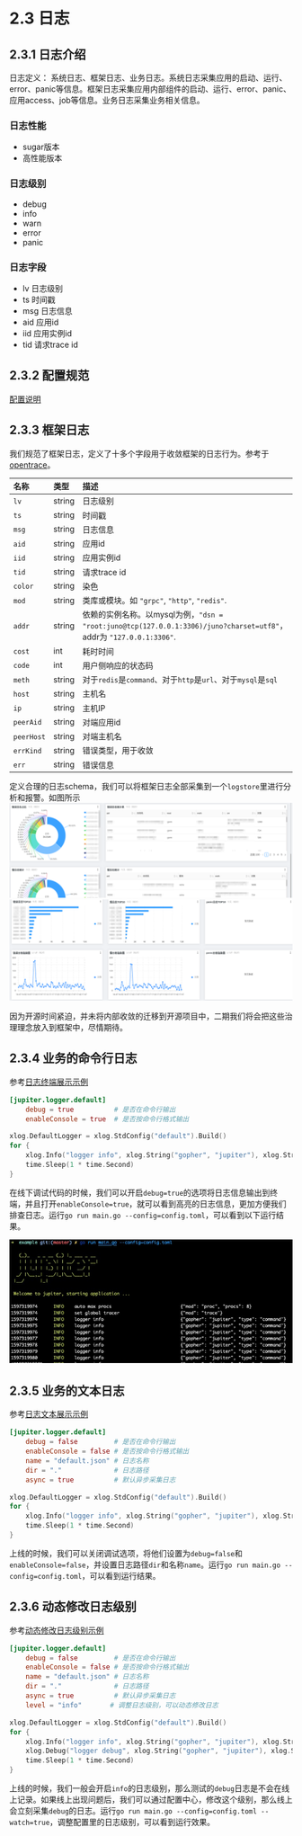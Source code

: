 # 2.3 日志

## 2.3.1 日志介绍

日志定义： 系统日志、框架日志、业务日志。系统日志采集应用的启动、运行、error、panic等信息。框架日志采集应用内部组件的启动、运行、error、panic、应用access、job等信息。业务日志采集业务相关信息。

### 日志性能

* sugar版本
* 高性能版本

### 日志级别

* debug
* info
* warn
* error
* panic

### 日志字段

* lv 日志级别
* ts 时间戳
* msg 日志信息
* aid 应用id
* iid 应用实例id
* tid 请求trace id

## 2.3.2 配置规范

[配置说明](../jupiter/6.1logger.md)

## 2.3.3 框架日志

我们规范了框架日志，定义了十多个字段用于收敛框架的日志行为。参考于[opentrace](https://github.com/opentracing-contrib/opentracing-specification-zh/blob/master/semantic_conventions.md)。

| 名称       | 类型   | 描述                                                                                                                |
| :--------- | :----- | :------------------------------------------------------------------------------------------------------------------ |
| `lv`       | string | 日志级别                                                                                                            |
| `ts`       | string | 时间戳                                                                                                              |
| `msg`      | string | 日志信息                                                                                                            |
| `aid`      | string | 应用id                                                                                                              |
| `iid`      | string | 应用实例id                                                                                                          |
| `tid`      | string | 请求trace id                                                                                                        |
| `color`    | string | 染色                                                                                                                |
| `mod`      | string | 类库或模块。如 `"grpc"`, `"http"`, `"redis"`.                                                                       |
| `addr`     | string | 依赖的实例名称。以mysql为例，`"dsn = "root:juno@tcp(127.0.0.1:3306)/juno?charset=utf8"`，addr为 `"127.0.0.1:3306"`. |
| `cost`     | int    | 耗时时间                                                                                                            |
| `code`     | int    | 用户侧响应的状态码                                                                                                  |
| `meth`     | string | 对于`redis`是`command`、对于`http`是`url`、对于`mysql`是`sql`                                                       |
| `host`     | string | 主机名                                                                                                              |
| `ip`       | string | 主机IP                                                                                                              |
| `peerAid`  | string | 对端应用id                                                                                                          |
| `peerHost` | string | 对端主机名                                                                                                          |
| `errKind`  | string | 错误类型，用于收敛                                                                                                  |
| `err`      | string | 错误信息                                                                                                            |

定义合理的日志schema，我们可以将框架日志全部采集到一个``logstore``里进行分析和报警。如图所示
![image](../static/jupiter/dashboard1.png)
![image](../static/jupiter/dashboard2.png)

因为开源时间紧迫，并未将内部收敛的迁移到开源项目中，二期我们将会把这些治理理念放入到框架中，尽情期待。

## 2.3.4 业务的命令行日志

参考[日志终端展示示例](https://github.com/douyu/jupiter-examples/tree/main/logger/command)

```toml
[jupiter.logger.default]
    debug = true          # 是否在命令行输出
    enableConsole = true  # 是否按命令行格式输出
```

```go
xlog.DefaultLogger = xlog.StdConfig("default").Build()
for {
    xlog.Info("logger info", xlog.String("gopher", "jupiter"), xlog.String("type", "command"))
    time.Sleep(1 * time.Second)
}
```

在线下调试代码的时候，我们可以开启``debug=true``的选项将日志信息输出到终端，并且打开``enableConsole=true``，就可以看到高亮的日志信息，更加方便我们排查日志。运行``go run main.go --config=config.toml``，可以看到以下运行结果。

![命令行日志](../static/jupiter/logger-command.png)

## 2.3.5 业务的文本日志

参考[日志文本展示示例](https://github.com/douyu/jupiter-examples/tree/main/logger/file)

```toml
[jupiter.logger.default]
    debug = false         # 是否在命令行输出
    enableConsole = false # 是否按命令行格式输出
    name = "default.json" # 日志名称
    dir = "."             # 日志路径
    async = true          # 默认异步采集日志
```

```go
xlog.DefaultLogger = xlog.StdConfig("default").Build()
for {
    xlog.Info("logger info", xlog.String("gopher", "jupiter"), xlog.String("type", "command"))
    time.Sleep(1 * time.Second)
}
```

上线的时候，我们可以关闭调试选项，将他们设置为``debug=false``和``enableConsole=false``，并设置日志路径``dir``和名称``name``。运行``go run main.go --config=config.toml``，可以看到运行结果。

## 2.3.6 动态修改日志级别

参考[动态修改日志级别示例](https://github.com/douyu/jupiter-examples/tree/main/logger/fileWatch)

```toml
[jupiter.logger.default]
    debug = false         # 是否在命令行输出
    enableConsole = false # 是否按命令行格式输出
    name = "default.json" # 日志名称
    dir = "."             # 日志路径
    async = true          # 默认异步采集日志
    level = "info"       # 调整日志级别，可以动态修改日志         
```

```go
xlog.DefaultLogger = xlog.StdConfig("default").Build()
for {
    xlog.Info("logger info", xlog.String("gopher", "jupiter"), xlog.String("type", "command"))
    xlog.Debug("logger debug", xlog.String("gopher", "jupiter"), xlog.String("type", "command"))
    time.Sleep(1 * time.Second)
}
```

上线的时候，我们一般会开启``info``的日志级别，那么测试的``debug``日志是不会在线上记录。如果线上出现问题后，我们可以通过配置中心，修改这个级别，那么线上会立刻采集``debug``的日志。运行``go run main.go --config=config.toml --watch=true``，调整配置里的日志级别，可以看到运行效果。
